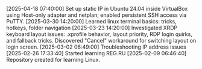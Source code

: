 [2025-04-18 07:40:00] Set up static IP in Ubuntu 24.04 inside VirtualBox using Host-only adapter and netplan;
                      enabled persistent SSH access via PuTTY.
[2025-03-30 14:20:00] Learned linux terminal basics: tricks, hotkeys, folder navigation
[2025-03-23 14:20:00] Investigated XRDP keyboard layout issues: .xprofile behavior, layout priority, 
                      RDP login quirks, and fallback tricks. 
					  Discovered "Cancel" workaround for switching layout on login screen.
[2025-03-02 06:49:00] Troubleshooting IP address issues
[2025-02-26 17:33:40] Started learning REG.RU
[2025-02-09 06:46:40] Repository created for learning Linux.